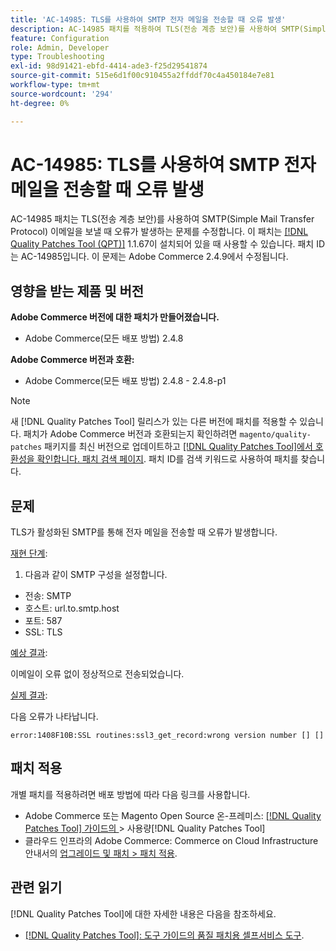 ```yaml
---
title: 'AC-14985: TLS를 사용하여 SMTP 전자 메일을 전송할 때 오류 발생'
description: AC-14985 패치를 적용하여 TLS(전송 계층 보안)를 사용하여 SMTP(Simple Mail Transfer Protocol) 이메일을 보낼 때 오류가 발생하는 Adobe Commerce 문제를 수정합니다.
feature: Configuration
role: Admin, Developer
type: Troubleshooting
exl-id: 98d91421-ebfd-4414-ade3-f25d29541874
source-git-commit: 515e6d1f00c910455a2ffddf70c4a450184e7e81
workflow-type: tm+mt
source-wordcount: '294'
ht-degree: 0%

---
```


# AC-14985: TLS를 사용하여 SMTP 전자 메일을 전송할 때 오류 발생

AC-14985 패치는 TLS(전송 계층 보안)를 사용하여 SMTP(Simple Mail Transfer Protocol) 이메일을 보낼 때 오류가 발생하는 문제를 수정합니다. 이 패치는 [[!DNL Quality Patches Tool (QPT)]](/help/tools/quality-patches-tool/quality-patches-tool-to-self-serve-quality-patches.md) 1.1.67이 설치되어 있을 때 사용할 수 있습니다. 패치 ID는 AC-14985입니다. 이 문제는 Adobe Commerce 2.4.9에서 수정됩니다.

## 영향을 받는 제품 및 버전

**Adobe Commerce 버전에 대한 패치가 만들어졌습니다.**

* Adobe Commerce(모든 배포 방법) 2.4.8

**Adobe Commerce 버전과 호환:**

* Adobe Commerce(모든 배포 방법) 2.4.8 - 2.4.8-p1

>[!NOTE]
>
>새 [!DNL Quality Patches Tool] 릴리스가 있는 다른 버전에 패치를 적용할 수 있습니다. 패치가 Adobe Commerce 버전과 호환되는지 확인하려면 `magento/quality-patches` 패키지를 최신 버전으로 업데이트하고 [[!DNL Quality Patches Tool]에서 호환성을 확인합니다. 패치 검색 페이지](https://experienceleague.adobe.com/tools/commerce-quality-patches/index.html?lang=ko). 패치 ID를 검색 키워드로 사용하여 패치를 찾습니다.

## 문제

TLS가 활성화된 SMTP를 통해 전자 메일을 전송할 때 오류가 발생합니다.

<u>재현 단계</u>:

1. 다음과 같이 SMTP 구성을 설정합니다.
* 전송: SMTP
* 호스트: url.to.smtp.host
* 포트: 587
* SSL: TLS

<u>예상 결과</u>:

이메일이 오류 없이 정상적으로 전송되었습니다.

<u>실제 결과</u>:

다음 오류가 나타납니다.

```
error:1408F10B:SSL routines:ssl3_get_record:wrong version number [] []
```

## 패치 적용

개별 패치를 적용하려면 배포 방법에 따라 다음 링크를 사용합니다.

* Adobe Commerce 또는 Magento Open Source 온-프레미스: [[!DNL Quality Patches Tool]  가이드의 &#x200B;](/help/tools/quality-patches-tool/usage.md)> 사용량[!DNL Quality Patches Tool]
* 클라우드 인프라의 Adobe Commerce: Commerce on Cloud Infrastructure 안내서의 [업그레이드 및 패치 > 패치 적용](https://experienceleague.adobe.com/docs/commerce-cloud-service/user-guide/develop/upgrade/apply-patches.html?lang=ko).

## 관련 읽기

[!DNL Quality Patches Tool]에 대한 자세한 내용은 다음을 참조하세요.

* [[!DNL Quality Patches Tool]: 도구 가이드의 품질 패치용 셀프서비스 도구](/help/tools/quality-patches-tool/quality-patches-tool-to-self-serve-quality-patches.md).
